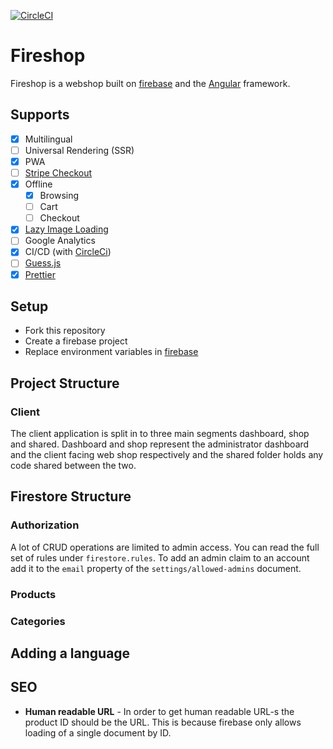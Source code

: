 [![CircleCI](https://circleci.com/gh/Jaspero/fireshop.svg?style=svg)](https://circleci.com/gh/Jaspero/fireshop)

# Fireshop

Fireshop is a webshop built on [firebase](https://firebase.google.com/) and
the [Angular](https://angular.io/) framework.

## Supports

- [x] Multilingual
- [ ] Universal Rendering (SSR)
- [x] PWA
- [ ] [Stripe Checkout](https://stripe.com/docs)
- [x] Offline
  - [x] Browsing
  - [ ] Cart
  - [ ] Checkout
- [x] [Lazy Image Loading](https://github.com/Jaspero/ng-image-preload)
- [ ] Google Analytics
- [x] CI/CD (with [CircleCi](https://circleci.com))
- [ ] [Guess.js](https://github.com/guess-js)
- [x] [Prettier](https://github.com/prettier/prettier)

## Setup

- Fork this repository
- Create a firebase project
- Replace environment variables in [firebase](https://firebase.google.com/docs/functions/config-env)

## Project Structure

### Client

The client application is split in to three main segments dashboard, shop and shared.
Dashboard and shop represent the administrator dashboard and the client facing web shop
respectively and the shared folder holds any code shared between the two.

## Firestore Structure

### Authorization

A lot of CRUD operations are limited to admin access. You can read the full set of rules under `firestore.rules`.
To add an admin claim to an account add it to the `email` property of the `settings/allowed-admins` document.

### Products

### Categories

## Adding a language

## SEO

- **Human readable URL** - In order to get human readable URL-s the product ID should be the URL.
  This is because firebase only allows loading of a single document by ID.
